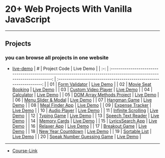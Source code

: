 # 20+ Web Projects With Vanilla JavaScript

---

## Projects
### you can browse all projects in one website 
- [live-demo](https://20-web-project.vercel.app/)
|  #  |                                                       Project Code                                                       |                              Live Demo                               |
| :-: | :----------------------------------------------------------------------------------------------------------------------: | :------------------------------------------------------------------: |
| 01  |         [Form Validator](./01-form-validator)         |       [Live Demo](https://form-validator-anes.netlify.app/)        |
| 02  |     [Movie Seat Booking](./02-movie-seat-booking)     |     [Live Demo](https://movie-seat-booking-anes.netlify.app/)      |
| 03  |    [Custom Video Player](./03-custom-video-player)    |  [Live Demo](https://20-web-project.vercel.app/Projects/03-custom-video-player/index.html)   |
| 04  |    [Calculator]()            |   [Live Demo]()        |
| 05  |  [DOM Array Methods Project]()  |     [Live Demo]()      |
| 06  |     [Menu Slider & Modal]()     |     [Live Demo]()      |
| 07  |             [Hangman Game]()              |      [Live Demo]()       |
| 08  |          [Meal Finder App]()          |    [Live Demo]()     |
| 09  |        [Expense Tracker]()        |  [Live Demo]()   |
| 10  |           [Audio Player]()           |      [Live Demo]()      |
| 11  |     [Infinite Scrolling]()     |     [Live Demo]()     |
| 12  |             [Typing Game]()             |         [Live Demo]()          |
| 13  |     [Speech Text Reader]()     | [Live Demo]() |
| 14  |           [Memory Cards]()           |        [Live Demo]()        |
| 15  |        [LyricsSearch App]()         |   [Live Demo]()    |
| 16  |              [Relaxer App]()              |      [Live Demo]()       |
| 17  |            [Breakout Game]()             |      [Live Demo]()      |
| 18  |     [New Year Countdown]()     |     [Live Demo]()     |
| 19  |          [Sortable List](./19-Sortable-List)          |       [Live Demo](https://19-sortable-list.netlify.app/)        |
| 20  | [Speak Number Guessing Game]() |     [Live Demo]()     |

---

- [Course-Link](https://www.udemy.com/course/web-projects-with-vanilla-javascript/)
